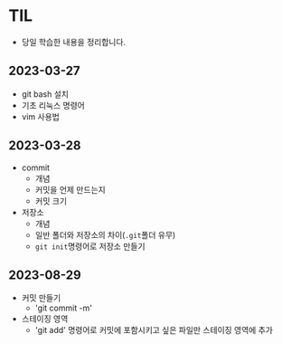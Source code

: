 # TIL
- 당일 학습한 내용을 정리합니다.

## 2023-03-27
- git bash 설치
- 기초 리눅스 명령어
- vim 사용법

## 2023-03-28
- commit
  - 개념
  - 커밋을 언제 만드는지
  - 커밋 크기
- 저장소
  - 개념
  - 일반 폴더와 저장소의 차이(`.git`폴더 유무)
  - `git init`명령어로 저장소 만들기

## 2023-08-29
- 커밋 만들기
  - 'git commit -m'
- 스테이징 영역
  - 'git add' 명령어로 커밋에 포함시키고 싶은 파일만 스테이징 영역에 추가 
